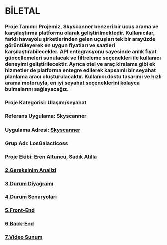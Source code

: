 # BİLETAL
### Proje Tanımı: Projemiz, Skyscanner benzeri bir uçuş arama ve karşılaştırma platformu olarak geliştirilmektedir. Kullanıcılar, farklı havayolu şirketlerinden gelen uçuşları tek bir arayüzde görüntüleyerek en uygun fiyatları ve saatleri karşılaştırabilecekler. API entegrasyonu sayesinde anlık fiyat güncellemeleri sunulacak ve filtreleme seçenekleri ile kullanıcı deneyimi geliştirilecektir. Ayrıca otel ve araç kiralama gibi ek hizmetler de platforma entegre edilerek kapsamlı bir seyahat planlama aracı oluşturulacaktır. Kullanıcı dostu tasarımı ve hızlı arama motoruyla, en iyi seyahat seçeneklerini kolayca bulmalarını sağlayacağız.<br/>

### Proje Kategorisi: Ulaşım/seyahat <br/>

### Referans Uygulama: Skyscanner <br/>

### Uygulama Adresi: [Skyscanner](https://www.skyscanner.com.tr) <br/>

### Grup Adı: LosGalacticoss <br/>

### Proje Ekibi: Eren Altuncu, Sadık Atilla





### [2.Gereksinim Analizi](Gereksinim-Analizi.md)

### [3.Durum Diyagramı]()

### [4.Durum Senaryoları]()

### [5.Front-End]()

### [6.Back-End]()

### [7.Video Sunum](dokümantasyon.md)
